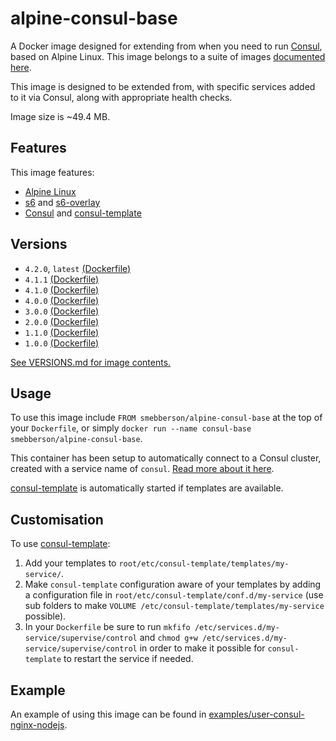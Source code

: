 # alpine-consul-base

A Docker image designed for extending from when you need to run [Consul][consul], based on Alpine Linux.
This image belongs to a suite of images [documented here][dockeralpine].

This image is designed to be extended from, with specific services added to it via Consul, along with appropriate health checks.

Image size is ~49.4 MB.

## Features

This image features:

- [Alpine Linux][alpinelinux]
- [s6][s6] and [s6-overlay][s6overlay]
- [Consul][consul] and [consul-template][consultemplate]

## Versions

- `4.2.0`, `latest` [(Dockerfile)](https://github.com/smebberson/docker-alpine/blob/alpine-consul-base-v4.2.0/alpine-consul-base/Dockerfile)
- `4.1.1` [(Dockerfile)](https://github.com/smebberson/docker-alpine/blob/alpine-consul-base-v4.1.1/alpine-consul-base/Dockerfile)
- `4.1.0` [(Dockerfile)](https://github.com/smebberson/docker-alpine/blob/alpine-consul-base-v4.1.0/alpine-consul-base/Dockerfile)
- `4.0.0` [(Dockerfile)](https://github.com/smebberson/docker-alpine/blob/alpine-consul-base-v4.0.0/alpine-consul-base/Dockerfile)
- `3.0.0` [(Dockerfile)](https://github.com/smebberson/docker-alpine/blob/alpine-consul-base-v3.0.0/alpine-consul-base/Dockerfile)
- `2.0.0` [(Dockerfile)](https://github.com/smebberson/docker-alpine/blob/alpine-consul-base-v2.0.0/alpine-consul-base/Dockerfile)
- `1.1.0` [(Dockerfile)](https://github.com/smebberson/docker-alpine/blob/alpine-consul-base-v1.1.0/alpine-consul-base/Dockerfile)
- `1.0.0` [(Dockerfile)](https://github.com/smebberson/docker-alpine/blob/alpine-consul-base-v1.0.0/alpine-consul-base/Dockerfile)

[See VERSIONS.md for image contents.](https://github.com/smebberson/docker-alpine/blob/master/alpine-consul-base/VERSIONS.md)

## Usage

To use this image include `FROM smebberson/alpine-consul-base` at the top of your `Dockerfile`, or simply `docker run --name consul-base smebberson/alpine-consul-base`.

This container has been setup to automatically connect to a Consul cluster, created with a service name of `consul`. [Read more about it here](https://github.com/smebberson/docker-alpine/tree/master//alpine-consul).

[consul-template][consultemplate] is automatically started if templates are available.

## Customisation

To use [consul-template][consultemplate]:

1. Add your templates to `root/etc/consul-template/templates/my-service/`.
1. Make `consul-template` configuration aware of your templates by adding a configuration file in `root/etc/consul-template/conf.d/my-service` (use sub folders to make `VOLUME /etc/consul-template/templates/my-service` possible).
1. In your `Dockerfile` be sure to run `mkfifo /etc/services.d/my-service/supervise/control` and `chmod g+w /etc/services.d/my-service/supervise/control` in order to make it possible for `consul-template` to restart the service if needed.

## Example

An example of using this image can be found in [examples/user-consul-nginx-nodejs][example].

[alpinelinux]: https://www.alpinelinux.org/
[consul]: https://consul.io/
[s6]: http://www.skarnet.org/software/s6/
[s6overlay]: https://github.com/just-containers/s6-overlay
[apache]: https://httpd.apache.org/
[consulservicedef]: https://www.consul.io/docs/agent/services.html
[dockeralpine]: https://github.com/smebberson/docker-alpine
[consultemplate]: https://github.com/hashicorp/consul-template
[example]: https://github.com/smebberson/docker-alpine/tree/master/examples/user-consul-nginx-nodejs

